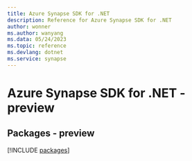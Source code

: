 ```yaml
---
title: Azure Synapse SDK for .NET
description: Reference for Azure Synapse SDK for .NET
author: wonner
ms.author: wanyang
ms.data: 05/24/2023
ms.topic: reference
ms.devlang: dotnet
ms.service: synapse
---
```

# Azure Synapse SDK for .NET - preview
## Packages - preview
[!INCLUDE [packages](synapse-index.md)]
